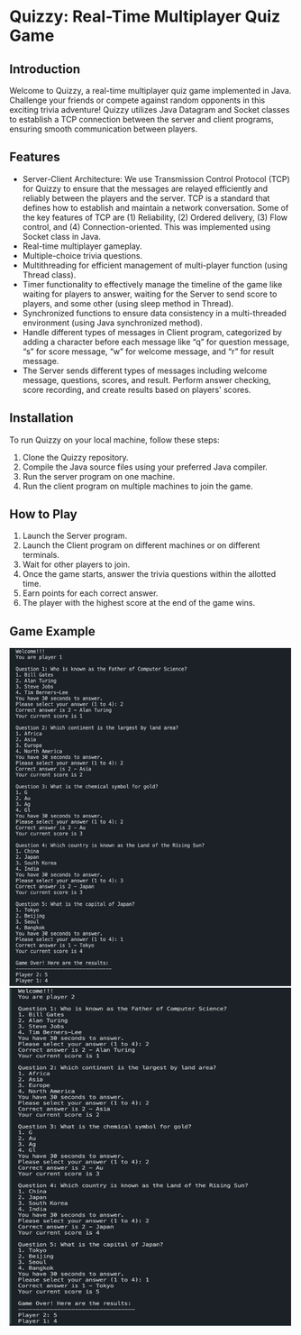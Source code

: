 # Quizzy: Real-Time Multiplayer Quiz Game

## Introduction
Welcome to Quizzy, a real-time multiplayer quiz game implemented in Java. Challenge your friends or compete against random opponents in this exciting trivia adventure! Quizzy utilizes Java Datagram and Socket classes to establish a TCP connection between the server and client programs, ensuring smooth communication between players.

## Features
- Server-Client Architecture: We use Transmission Control Protocol (TCP) for Quizzy to ensure that the messages are relayed efficiently and reliably between the players and the server. TCP is a standard that defines how to establish and maintain a network conversation. Some of the key features of TCP are (1) Reliability, (2) Ordered delivery, (3) Flow control, and (4) Connection-oriented. This was implemented using Socket class in Java.
- Real-time multiplayer gameplay.
- Multiple-choice trivia questions.
- Multithreading for efficient management of multi-player function (using Thread class).
- Timer functionality to effectively manage the timeline of the game like waiting for players to answer, waiting for the Server to send score to players, and some other (using sleep method in Thread).
- Synchronized functions to ensure data consistency in a multi-threaded environment (using Java synchronized method).
- Handle different types of messages in Client program, categorized by adding a character before each message like “q” for question message, “s” for score message, “w” for welcome message, and “r” for result message.
- The Server sends different types of messages including welcome message, questions, scores, and result. Perform answer checking, score recording, and create results based on players' scores.


## Installation
To run Quizzy on your local machine, follow these steps:
1. Clone the Quizzy repository.
2. Compile the Java source files using your preferred Java compiler.
3. Run the server program on one machine.
4. Run the client program on multiple machines to join the game.

## How to Play
1. Launch the Server program.
2. Launch the Client program on different machines or on different terminals.
3. Wait for other players to join.
4. Once the game starts, answer the trivia questions within the allotted time.
5. Earn points for each correct answer.
6. The player with the highest score at the end of the game wins.

## Game Example
<img src="game_player_1.png" alt="Game 1" width="500" height="600">
<img src="game_player_2.png" alt="Game 2" width="500" height="600">
